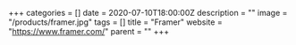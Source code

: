 +++
categories = []
date = 2020-07-10T18:00:00Z
description = ""
image = "/products/framer.jpg"
tags = []
title = "Framer"
website = "https://www.framer.com/"
parent = ""
+++
